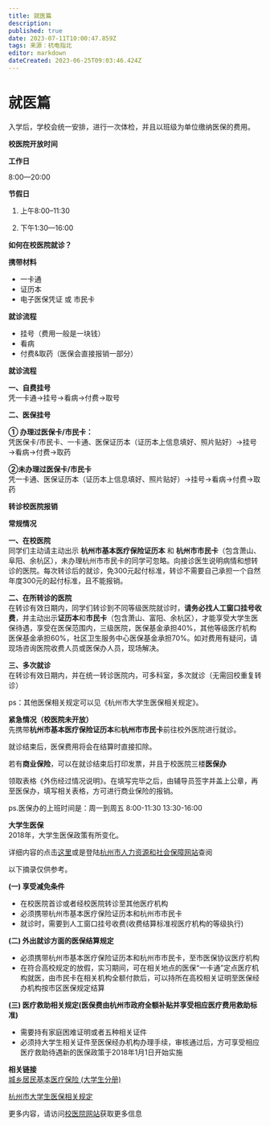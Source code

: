 ```yaml
---
title: 就医篇
description: 
published: true
date: 2023-07-11T10:00:47.859Z
tags: 来源：杭电指北
editor: markdown
dateCreated: 2023-06-25T09:03:46.424Z
---
```


# **就医篇**

入学后，学校会统一安排，进行一次体检，并且以班级为单位缴纳医保的费用。

**校医院开放时间**  

**工作日**  

8:00—20:00  

**节假日**  

1. 上午8:00–11:30  

2. 下午1:30—16:00

**如何在校医院就诊？**

**携带材料**  
- 一卡通  
- 证历本  
- 电子医保凭证 或 市民卡

**就诊流程**  
- 挂号（费用一般是一块钱）  
- 看病  
- 付费&取药（医保会直接报销一部分）

**就诊流程**

**一、自费挂号**  
凭一卡通→挂号→看病→付费→取号

**二、医保挂号**

**① 办理过医保卡/市民卡：**  
凭医保卡/市民卡、一卡通、医保证历本（证历本上信息填好、照片贴好）→挂号→看病→付费→取药

**②未办理过医保卡/市民卡**  
凭一卡通、医保证历本（证历本上信息填好、照片贴好）→挂号→看病→付费→取药

**转诊校医院报销**

**常规情况**

**一、在校医院**  
同学们主动请主动出示 **杭州市基本医疗保险证历本** 和 **杭州市市民卡**（包含萧山、阜阳、余杭区），未办理杭州市市民卡的同学可忽略。向接诊医生说明病情和想转诊的医院。每次转诊后的就诊，免300元起付标准，转诊不需要自己承担一个自然年度300元的起付标准，且不能报销。

**二、在所转诊的医院**  
在转诊有效日期内，同学们转诊到不同等级医院就诊时，**请务必找人工窗口挂号收费**，并主动出示**证历本**和**市民卡**（包含萧山、富阳、余杭区），才能享受大学生医保待遇，享受在医保范围内，三级医院，医保基金承担40%，其他等级医疗机构医保基金承担60%，社区卫生服务中心医保基金承担70%。如对费用有疑问，请现场咨询医院收费人员或医保办人员，现场解决。

**三、多次就诊**  
在转诊有效日期内，并在统一转诊医院内，可多科室，多次就诊（无需回校重复转诊）

ps：其他医保相关规定可以见《杭州市大学生医保相关规定》。

**紧急情况（校医院未开放）**  
先携带**杭州市基本医疗保险证历本**和**杭州市市民卡**前往校外医院进行就诊。  

就诊结束后，医保费用将会在结算时直接扣除。  

若有**商业保险**，可以在就诊结束后打印发票，并且于校医院三楼**医保办**

领取表格《外伤经过情况说明》。在填写完毕之后，由辅导员签字并盖上公章，再至医保办，填写相关表格，方可进行商业保险的报销。  

ps.医保办的上班时间是：周一到周五 8:00-11:30 13:30-16:00

**大学生医保**  
2018年，大学生医保政策有所变化。  

详细内容的点击[这里](http://i.hdu.edu.cn/dcp/forward.action?path=/portal/portal&p=pimHomePage#%23m%3Dpim%26t%3Dpd%26ptt%3Dd%26ptc%3D13319%26pt%3D%26pd%3D%26ps%3D%26psh%3D)或是登陆[杭州市人力资源和社会保障网站](http://www.zjhz.lss.gov.cn/?86503772290810)查阅  

以下摘录仅供参考。

**(一) 享受减免条件**  
- 在校医院首诊或者经校医院转诊至其他医疗机构  
- 必须携带杭州市基本医疗保险证历本和杭州市市民卡  
- 就诊时，需要到人工窗口挂号收费(收费结算标准视医疗机构的等级执行)

**(二) 外出就诊方面的医保结算规定**  
- 必须携带杭州市基本医疗保险证历本和杭州市市民卡，至市医保协议医疗机构  
- 在符合高校规定的放假，实习期间，可在相关地点的医保“一卡通”定点医疗机构就医，由市民卡在相关机构全额付款后，可以持所在高校相关证明至医保经办机构按市区医保规定结算

**(三) 医疗救助相关规定(医保费由杭州市政府全额补贴并享受相应医疗费用救助标准)**  
- 需要持有家庭困难证明或者五种相关证件  
- 必须持大学生相关证件至医保经办机构办理手续，审核通过后，方可享受相应医疗救助待遇新的医保政策于2018年1月1日开始实施

**相关链接**  
[城乡居民基本医疗保险 (大学生分册)](http://zhanqun.hdu.edu.cn/_s19/2019/1205/c506a100905/page.psp)  

[杭州市大学生医保相关规定](http://xyy.hdu.edu.cn/2018/1219/c506a90088/page.htm)  

更多内容，请访问[校医院网站](http://xyy.hdu.edu.cn/)获取更多信息